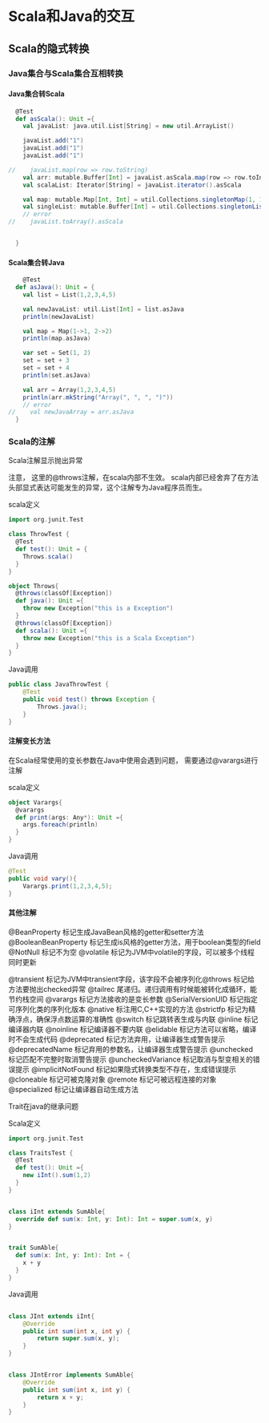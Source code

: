 # Scala和Java的交互

## Scala的隐式转换

### Java集合与Scala集合互相转换

#### Java集合转Scala

```scala
  @Test
  def asScala(): Unit ={
    val javaList: java.util.List[String] = new util.ArrayList()

    javaList.add("1")
    javaList.add("1")
    javaList.add("1")

//    javaList.map(row => row.toString)
    val arr: mutable.Buffer[Int] = javaList.asScala.map(row => row.toInt)
    val scalaList: Iterator[String] = javaList.iterator().asScala

    val map: mutable.Map[Int, Int] = util.Collections.singletonMap(1, 1).asScala
    val singleList: mutable.Buffer[Int] = util.Collections.singletonList(1).asScala
    // error
//    javaList.toArray().asScala


  }
```

#### Scala集合转Java

```scala
	@Test
  def asJava(): Unit = {
    val list = List(1,2,3,4,5)

    val newJavaList: util.List[Int] = list.asJava
    println(newJavaList)

    val map = Map(1->1, 2->2)
    println(map.asJava)

    var set = Set(1, 2)
    set = set + 3
    set = set + 4
    println(set.asJava)

    val arr = Array(1,2,3,4,5)
    println(arr.mkString("Array(", ", ", ")"))
    // error
//    val newJavaArray = arr.asJava
  }
```

### Scala的注解

Scala注解显示抛出异常

注意， 这里的@throws注解，在scala内部不生效。  scala内部已经舍弃了在方法头部显式表达可能发生的异常，这个注解专为Java程序员而生。

scala定义

```scala
import org.junit.Test

class ThrowTest {
  @Test
  def test(): Unit = {
    Throws.scala()
  }
}

object Throws{
  @throws(classOf[Exception])
  def java(): Unit ={
    throw new Exception("this is a Exception")
  }
  @throws(classOf[Exception])
  def scala(): Unit ={
    throw new Exception("this is a Scala Exception")
  }
}
```

Java调用

```java
public class JavaThrowTest {
    @Test
    public void test() throws Exception {
        Throws.java();
    }
}
```

#### 注解变长方法

在Scala经常使用的变长参数在Java中使用会遇到问题， 需要通过@varargs进行注解

scala定义

```scala
object Varargs{
  @varargs
  def print(args: Any*): Unit ={
    args.foreach(println)
  }
}
```

Java调用

```java
@Test
public void vary(){
    Varargs.print(1,2,3,4,5);
}
```

#### 其他注解

@BeanProperty 	标记生成JavaBean风格的getter和setter方法
@BooleanBeanProperty	标记生成is风格的getter方法，用于boolean类型的field
@NotNull	标记不为空
@volatile	标记为JVM中volatile的字段，可以被多个线程同时更新

@transient  标记为JVM中transient字段，该字段不会被序列化@throws	标记给方法要抛出checked异常
@tailrec	尾递归。递归调用有时候能被转化成循环，能节约栈空间
@varargs	标记方法接收的是变长参数
@SerialVersionUID	标记指定可序列化类的序列化版本
@native	标注用C,C++实现的方法
@strictfp	标记为精确浮点，确保浮点数运算的准确性
@switch	标记跳转表生成与内联
@inline	标记编译器内联
@noinline	标记编译器不要内联
@elidable	标记方法可以省略，编译时不会生成代码
@deprecated	标记方法弃用，让编译器生成警告提示
@deprecatedName	标记弃用的参数名，让编译器生成警告提示
@unchecked	标记匹配不完整时取消警告提示
@uncheckedVariance	标记取消与型变相关的错误提示
@implicitNotFound	标记如果隐式转换类型不存在，生成错误提示
@cloneable	标记可被克隆对象
@remote	标记可被远程连接的对象
@specialized	标记让编译器自动生成方法



Trait在java的继承问题

Scala定义

```scala
import org.junit.Test

class TraitsTest {
  @Test
  def test(): Unit ={
    new iInt().sum(1,2)
  }
}


class iInt extends SumAble{
  override def sum(x: Int, y: Int): Int = super.sum(x, y)
}


trait SumAble{
  def sum(x: Int, y: Int): Int = {
    x + y
  }
}
```

Java调用

```java

class JInt extends iInt{
    @Override
    public int sum(int x, int y) {
        return super.sum(x, y);
    }
}


class JIntError implements SumAble{
    @Override
    public int sum(int x, int y) {
        return x + y;
    }
}
```

